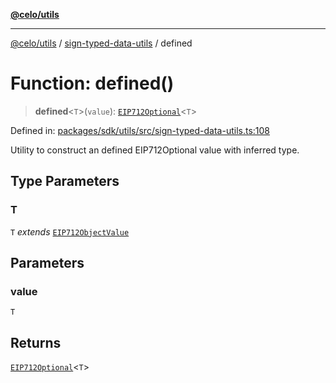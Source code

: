 [**@celo/utils**](../../README.md)

***

[@celo/utils](../../README.md) / [sign-typed-data-utils](../README.md) / defined

# Function: defined()

> **defined**\<`T`\>(`value`): [`EIP712Optional`](../type-aliases/EIP712Optional.md)\<`T`\>

Defined in: [packages/sdk/utils/src/sign-typed-data-utils.ts:108](https://github.com/celo-org/developer-tooling/blob/master/packages/sdk/utils/src/sign-typed-data-utils.ts#L108)

Utility to construct an defined EIP712Optional value with inferred type.

## Type Parameters

### T

`T` *extends* [`EIP712ObjectValue`](../type-aliases/EIP712ObjectValue.md)

## Parameters

### value

`T`

## Returns

[`EIP712Optional`](../type-aliases/EIP712Optional.md)\<`T`\>
